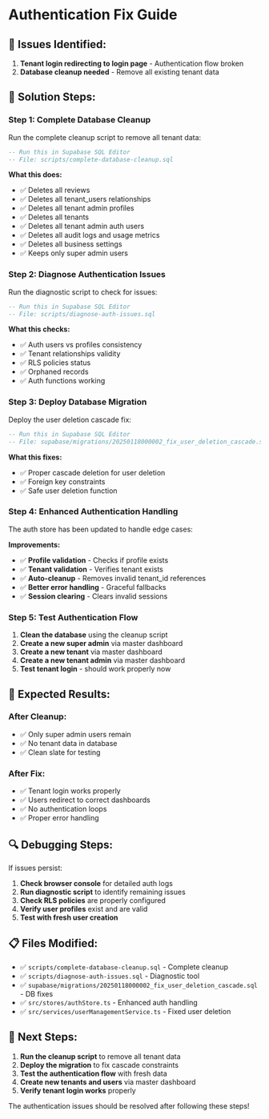 # Authentication Fix Guide

## 🚨 **Issues Identified:**

1. **Tenant login redirecting to login page** - Authentication flow broken
2. **Database cleanup needed** - Remove all existing tenant data

## 🔧 **Solution Steps:**

### **Step 1: Complete Database Cleanup**

Run the complete cleanup script to remove all tenant data:

```sql
-- Run this in Supabase SQL Editor
-- File: scripts/complete-database-cleanup.sql
```

**What this does:**
- ✅ Deletes all reviews
- ✅ Deletes all tenant_users relationships  
- ✅ Deletes all tenant admin profiles
- ✅ Deletes all tenants
- ✅ Deletes all tenant admin auth users
- ✅ Deletes all audit logs and usage metrics
- ✅ Deletes all business settings
- ✅ Keeps only super admin users

### **Step 2: Diagnose Authentication Issues**

Run the diagnostic script to check for issues:

```sql
-- Run this in Supabase SQL Editor
-- File: scripts/diagnose-auth-issues.sql
```

**What this checks:**
- ✅ Auth users vs profiles consistency
- ✅ Tenant relationships validity
- ✅ RLS policies status
- ✅ Orphaned records
- ✅ Auth functions working

### **Step 3: Deploy Database Migration**

Deploy the user deletion cascade fix:

```sql
-- Run this in Supabase SQL Editor
-- File: supabase/migrations/20250118000002_fix_user_deletion_cascade.sql
```

**What this fixes:**
- ✅ Proper cascade deletion for user deletion
- ✅ Foreign key constraints
- ✅ Safe user deletion function

### **Step 4: Enhanced Authentication Handling**

The auth store has been updated to handle edge cases:

**Improvements:**
- ✅ **Profile validation** - Checks if profile exists
- ✅ **Tenant validation** - Verifies tenant exists
- ✅ **Auto-cleanup** - Removes invalid tenant_id references
- ✅ **Better error handling** - Graceful fallbacks
- ✅ **Session clearing** - Clears invalid sessions

### **Step 5: Test Authentication Flow**

1. **Clean the database** using the cleanup script
2. **Create a new super admin** via master dashboard
3. **Create a new tenant** via master dashboard
4. **Create a new tenant admin** via master dashboard
5. **Test tenant login** - should work properly now

## 🎯 **Expected Results:**

### **After Cleanup:**
- ✅ Only super admin users remain
- ✅ No tenant data in database
- ✅ Clean slate for testing

### **After Fix:**
- ✅ Tenant login works properly
- ✅ Users redirect to correct dashboards
- ✅ No authentication loops
- ✅ Proper error handling

## 🔍 **Debugging Steps:**

If issues persist:

1. **Check browser console** for detailed auth logs
2. **Run diagnostic script** to identify remaining issues
3. **Check RLS policies** are properly configured
4. **Verify user profiles** exist and are valid
5. **Test with fresh user creation**

## 📋 **Files Modified:**

- ✅ `scripts/complete-database-cleanup.sql` - Complete cleanup
- ✅ `scripts/diagnose-auth-issues.sql` - Diagnostic tool
- ✅ `supabase/migrations/20250118000002_fix_user_deletion_cascade.sql` - DB fixes
- ✅ `src/stores/authStore.ts` - Enhanced auth handling
- ✅ `src/services/userManagementService.ts` - Fixed user deletion

## 🚀 **Next Steps:**

1. **Run the cleanup script** to remove all tenant data
2. **Deploy the migration** to fix cascade constraints
3. **Test the authentication flow** with fresh data
4. **Create new tenants and users** via master dashboard
5. **Verify tenant login works** properly

The authentication issues should be resolved after following these steps!
